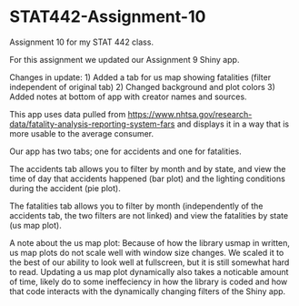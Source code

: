 # STAT442-Assignment-10
Assignment 10 for my STAT 442 class.

For this assignment we updated our Assignment 9 Shiny app.

Changes in update:  1) Added a tab for us map showing fatalities (filter independent of original tab)
                    2) Changed background and plot colors
                    3) Added notes at bottom of app with creator names and sources.

This app uses data pulled from https://www.nhtsa.gov/research-data/fatality-analysis-reporting-system-fars
and displays it in a way that is more usable to the average consumer. 

Our app has two tabs; one for accidents and one for fatalities.

The accidents tab allows you to filter by month and by state, and view the time of day that accidents happened (bar plot) 
and the lighting conditions during the accident (pie plot).

The fatalities tab allows you to filter by month (independently of the accidents tab, the two filters are not linked) and
view the fatalities by state (us map plot). 

A note about the us map plot: Because of how the library usmap in written, us map plots do not scale well with window size 
changes. We scaled it to the best of our ability to look well at fullscreen, but it is still somewhat hard to read. 
Updating a us map plot dynamically also takes a noticable amount of time, likely do to some ineffeciency in how the library is coded and
how that code interacts with the dynamically changing filters of the Shiny app.
